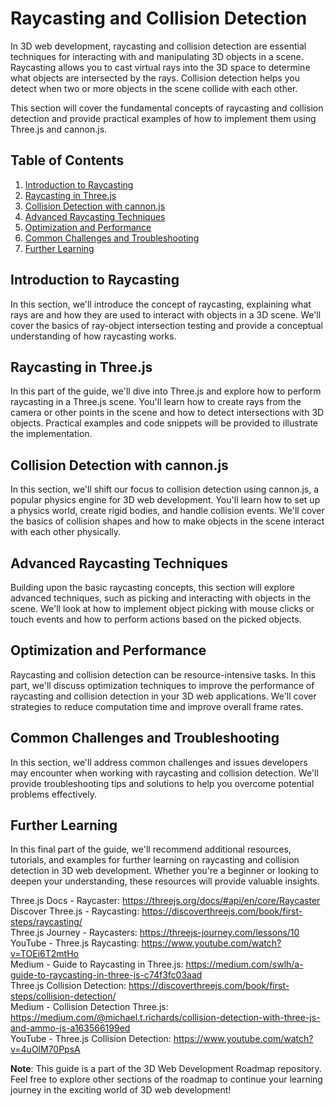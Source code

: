 # Raycasting and Collision Detection

In 3D web development, raycasting and collision detection are essential techniques for interacting with and manipulating 3D objects in a scene. Raycasting allows you to cast virtual rays into the 3D space to determine what objects are intersected by the rays. Collision detection helps you detect when two or more objects in the scene collide with each other.

This section will cover the fundamental concepts of raycasting and collision detection and provide practical examples of how to implement them using Three.js and cannon.js.

## Table of Contents

1. [Introduction to Raycasting](#introduction-to-raycasting)
2. [Raycasting in Three.js](#raycasting-in-threejs)
3. [Collision Detection with cannon.js](#collision-detection-with-cannonjs)
4. [Advanced Raycasting Techniques](#advanced-raycasting-techniques)
5. [Optimization and Performance](#optimization-and-performance)
6. [Common Challenges and Troubleshooting](#common-challenges-and-troubleshooting)
7. [Further Learning](#further-learning)

## Introduction to Raycasting

In this section, we'll introduce the concept of raycasting, explaining what rays are and how they are used to interact with objects in a 3D scene. We'll cover the basics of ray-object intersection testing and provide a conceptual understanding of how raycasting works.

## Raycasting in Three.js

In this part of the guide, we'll dive into Three.js and explore how to perform raycasting in a Three.js scene. You'll learn how to create rays from the camera or other points in the scene and how to detect intersections with 3D objects. Practical examples and code snippets will be provided to illustrate the implementation.

## Collision Detection with cannon.js

In this section, we'll shift our focus to collision detection using cannon.js, a popular physics engine for 3D web development. You'll learn how to set up a physics world, create rigid bodies, and handle collision events. We'll cover the basics of collision shapes and how to make objects in the scene interact with each other physically.

## Advanced Raycasting Techniques

Building upon the basic raycasting concepts, this section will explore advanced techniques, such as picking and interacting with objects in the scene. We'll look at how to implement object picking with mouse clicks or touch events and how to perform actions based on the picked objects.

## Optimization and Performance

Raycasting and collision detection can be resource-intensive tasks. In this part, we'll discuss optimization techniques to improve the performance of raycasting and collision detection in your 3D web applications. We'll cover strategies to reduce computation time and improve overall frame rates.

## Common Challenges and Troubleshooting

In this section, we'll address common challenges and issues developers may encounter when working with raycasting and collision detection. We'll provide troubleshooting tips and solutions to help you overcome potential problems effectively.

## Further Learning

In this final part of the guide, we'll recommend additional resources, tutorials, and examples for further learning on raycasting and collision detection in 3D web development. Whether you're a beginner or looking to deepen your understanding, these resources will provide valuable insights.

Three.js Docs - Raycaster: https://threejs.org/docs/#api/en/core/Raycaster <br />
Discover Three.js - Raycasting: https://discoverthreejs.com/book/first-steps/raycasting/ <br />
Three.js Journey - Raycasters: https://threejs-journey.com/lessons/10 <br />
YouTube - Three.js Raycasting: https://www.youtube.com/watch?v=TOEi6T2mtHo <br />
Medium - Guide to Raycasting in Three.js: https://medium.com/swlh/a-guide-to-raycasting-in-three-js-c74f3fc03aad <br />
Three.js Collision Detection: https://discoverthreejs.com/book/first-steps/collision-detection/ <br />
Medium - Collision Detection Three.js: https://medium.com/@michael.t.richards/collision-detection-with-three-js-and-ammo-js-a163566199ed <br />
YouTube - Three.js Collision Detection: https://www.youtube.com/watch?v=4uOlM70PpsA

**Note**: This guide is a part of the 3D Web Development Roadmap repository. Feel free to explore other sections of the roadmap to continue your learning journey in the exciting world of 3D web development!
